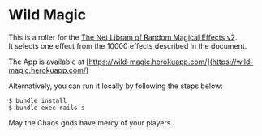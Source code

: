 # Wild Magic

This is a roller for the [The Net Libram of Random Magical Effects v2](https://centralia.aquest.com/downloads/NLRMEv2.pdf).  
It selects one effect from the 10000 effects described in the document.  

The App is available at [https://wild-magic.herokuapp.com/](https://wild-magic.herokuapp.com/)

Alternatively, you can run it locally by following the steps below:

`$ bundle install`  
`$ bundle exec rails s`

May the Chaos gods have mercy of your players.
